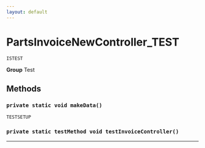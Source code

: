 ```yaml
---
layout: default
---
```

# PartsInvoiceNewController_TEST

`ISTEST`



**Group** Test

## Methods
### `private static void makeData()`

`TESTSETUP`
### `private static testMethod void testInvoiceController()`
---
